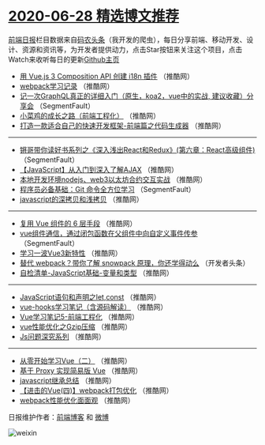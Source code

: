 # [2020-06-28 精选博文推荐](https://toutiao.qdkfweb.cn/date/2020/06/28)

[前端日报](https://qdkfweb.cn/c/news)栏目数据来自[码农头条](https://toutiao.qdkfweb.cn/)（我开发的爬虫），每日分享前端、移动开发、设计、资源和资讯等，为开发者提供动力，点击Star按钮来关注这个项目，点击Watch来收听每日的更新[Github主页](https://github.com/kujian/frontendDaily)
* [用 Vue.js 3 Composition API 创建 i18n 插件](https://toutiao.qdkfweb.cn/144130.html) （推酷网）
* [webpack学习记录](https://toutiao.qdkfweb.cn/144141.html) （推酷网）
* [记一次GraphQL真正的详细入门（原生，koa2，vue中的实战, 建议收藏）分享会](https://toutiao.qdkfweb.cn/144120.html) （SegmentFault）
* [小菜鸡的成长之路（前端工程化）](https://toutiao.qdkfweb.cn/144131.html) （推酷网）
* [打造一款适合自己的快速开发框架-前端篇之代码生成器](https://toutiao.qdkfweb.cn/144142.html) （推酷网）

***
* [锵哥带你读好书系列之《深入浅出React和Redux》(第六章：React高级组件)](https://toutiao.qdkfweb.cn/144121.html) （SegmentFault）
* [【JavaScript】从入门到深入了解AJAX](https://toutiao.qdkfweb.cn/144132.html) （推酷网）
* [本地开发环境nodejs、web3以太坊合约交互实战](https://toutiao.qdkfweb.cn/144143.html) （推酷网）
* [程序员必备基础：Git 命令全方位学习](https://toutiao.qdkfweb.cn/144122.html) （SegmentFault）
* [javascript的深拷贝和浅拷贝](https://toutiao.qdkfweb.cn/144133.html) （推酷网）

***
* [复用 Vue 组件的 6 层手段](https://toutiao.qdkfweb.cn/144144.html) （推酷网）
* [vue组件通信，通过闭包函数在父组件中向自定义事件传参](https://toutiao.qdkfweb.cn/144123.html) （SegmentFault）
* [学习一波Vue3新特性](https://toutiao.qdkfweb.cn/144134.html) （推酷网）
* [替代 webpack？带你了解 snowpack 原理，你还学得动么](https://toutiao.qdkfweb.cn/144124.html) （开发者头条）
* [自检清单-JavaScript基础-变量和类型](https://toutiao.qdkfweb.cn/144135.html) （推酷网）

***
* [JavaScript语句和声明之let,const](https://toutiao.qdkfweb.cn/144125.html) （推酷网）
* [vue-hooks学习笔记（含源码解读）](https://toutiao.qdkfweb.cn/144136.html) （推酷网）
* [Vue学习笔记5-前端工程化](https://toutiao.qdkfweb.cn/144126.html) （推酷网）
* [vue性能优化之Gzip压缩](https://toutiao.qdkfweb.cn/144137.html) （推酷网）
* [Js问题深究系列](https://toutiao.qdkfweb.cn/144127.html) （推酷网）

***
* [从零开始学习Vue（二）](https://toutiao.qdkfweb.cn/144138.html) （推酷网）
* [基于 Proxy 实现简易版 Vue](https://toutiao.qdkfweb.cn/144128.html) （推酷网）
* [javascript继承总结](https://toutiao.qdkfweb.cn/144139.html) （推酷网）
* [【进击的Vue(四)】webpack打包优化](https://toutiao.qdkfweb.cn/144129.html) （推酷网）
* [webpack性能优化面面观](https://toutiao.qdkfweb.cn/144140.html) （推酷网）

日报维护作者：[前端博客](https://qdkfweb.cn/) 和 [微博](https://qdkfweb.cn/go/weibo)

![weixin](https://user-images.githubusercontent.com/3055447/38468989-651132ac-3b80-11e8-8e6b-15122322a9d7.png)